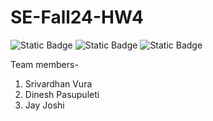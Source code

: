 # SE-Fall24-HW4

![Static Badge](https://img.shields.io/badge/language-python-green) ![Static Badge](https://img.shields.io/badge/license-MIT-blue) ![Static Badge](https://img.shields.io/badge/platform-linux-red)


Team members-
1. Srivardhan Vura
2. Dinesh Pasupuleti
3. Jay Joshi
